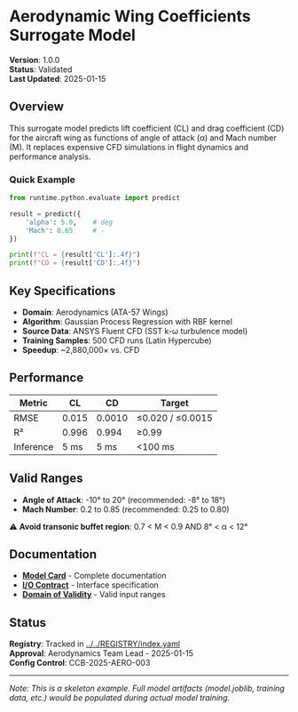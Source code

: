 # Aerodynamic Wing Coefficients Surrogate Model

**Version**: 1.0.0  
**Status**: Validated  
**Last Updated**: 2025-01-15

## Overview

This surrogate model predicts lift coefficient (CL) and drag coefficient (CD) for the aircraft wing as functions of angle of attack (α) and Mach number (M). It replaces expensive CFD simulations in flight dynamics and performance analysis.

### Quick Example

```python
from runtime.python.evaluate import predict

result = predict({
    'alpha': 5.0,    # deg
    'Mach': 0.65     # -
})

print(f"CL = {result['CL']:.4f}")
print(f"CD = {result['CD']:.4f}")
```

## Key Specifications

- **Domain**: Aerodynamics (ATA-57 Wings)
- **Algorithm**: Gaussian Process Regression with RBF kernel
- **Source Data**: ANSYS Fluent CFD (SST k-ω turbulence model)
- **Training Samples**: 500 CFD runs (Latin Hypercube)
- **Speedup**: ~2,880,000× vs. CFD

## Performance

| Metric | CL | CD | Target |
|--------|----|----|--------|
| RMSE | 0.015 | 0.0010 | ≤0.020 / ≤0.0015 |
| R² | 0.996 | 0.994 | ≥0.99 |
| Inference | 5 ms | 5 ms | <100 ms |

## Valid Ranges

- **Angle of Attack**: -10° to 20° (recommended: -8° to 18°)
- **Mach Number**: 0.2 to 0.85 (recommended: 0.25 to 0.80)

⚠️ **Avoid transonic buffet region**: 0.7 < M < 0.9 AND 8° < α < 12°

## Documentation

- [**Model Card**](card.md) - Complete documentation
- [**I/O Contract**](io_contract.yaml) - Interface specification
- [**Domain of Validity**](domain_of_validity.yaml) - Valid input ranges

## Status

**Registry**: Tracked in [../../REGISTRY/index.yaml](../../REGISTRY/index.yaml)  
**Approval**: Aerodynamics Team Lead - 2025-01-15  
**Config Control**: CCB-2025-AERO-003

---

*Note: This is a skeleton example. Full model artifacts (model.joblib, training data, etc.) would be populated during actual model training.*
